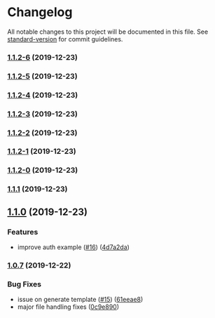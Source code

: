 # Changelog

All notable changes to this project will be documented in this file. See [standard-version](https://github.com/conventional-changelog/standard-version) for commit guidelines.

### [1.1.2-6](https://github.com/verdaccio/generator-verdaccio-plugin/compare/v1.1.2-5...v1.1.2-6) (2019-12-23)

### [1.1.2-5](https://github.com/verdaccio/generator-verdaccio-plugin/compare/v1.1.2-4...v1.1.2-5) (2019-12-23)

### [1.1.2-4](https://github.com/verdaccio/generator-verdaccio-plugin/compare/v1.1.2-3...v1.1.2-4) (2019-12-23)

### [1.1.2-3](https://github.com/verdaccio/generator-verdaccio-plugin/compare/v1.1.2-2...v1.1.2-3) (2019-12-23)

### [1.1.2-2](https://github.com/verdaccio/generator-verdaccio-plugin/compare/v1.1.2-1...v1.1.2-2) (2019-12-23)

### [1.1.2-1](https://github.com/verdaccio/generator-verdaccio-plugin/compare/v1.1.2-0...v1.1.2-1) (2019-12-23)

### [1.1.2-0](https://github.com/verdaccio/generator-verdaccio-plugin/compare/v1.1.1...v1.1.2-0) (2019-12-23)

### [1.1.1](https://github.com/verdaccio/generator-verdaccio-plugin/compare/v1.1.0...v1.1.1) (2019-12-23)

## [1.1.0](https://github.com/verdaccio/generator-verdaccio-plugin/compare/v1.0.7...v1.1.0) (2019-12-23)


### Features

* improve auth example ([#16](https://github.com/verdaccio/generator-verdaccio-plugin/issues/16)) ([4d7a2da](https://github.com/verdaccio/generator-verdaccio-plugin/commit/4d7a2da934121c5e2026f9d5c55d9bfa84b4bfc5))

### [1.0.7](https://github.com/verdaccio/generator-verdaccio-plugin/compare/v0.1.0...v1.0.7) (2019-12-22)


### Bug Fixes

* issue on generate template ([#15](https://github.com/verdaccio/generator-verdaccio-plugin/issues/15)) ([61eeae8](https://github.com/verdaccio/generator-verdaccio-plugin/commit/61eeae886b7e99a115055097cefd6ccc6ad17381))
* major file handling fixes ([0c9e890](https://github.com/verdaccio/generator-verdaccio-plugin/commit/0c9e890f021e6598b0105cdd82e93993aea1e4e1))
